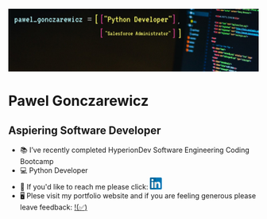 ![developer banner](developer_banner.jpeg)

# Pawel Gonczarewicz
## Aspiering Software Developer

- 📚 I’ve recently completed HyperionDev Software Engineering Coding Bootcamp
- 💻 Python Developer
- 📱 If you'd like to reach me please click: [![github](linkedin-icon-small.png)][1]
- 🖥️ Plese visit my portfolio website and if you are feeling generous please leave feedback: [!(:white_check_mark:)][2]

[1]:https://www.linkedin.com/in/pawel-gonczarewicz
[2]:https://django-portfolio-tyr9.onrender.com/
